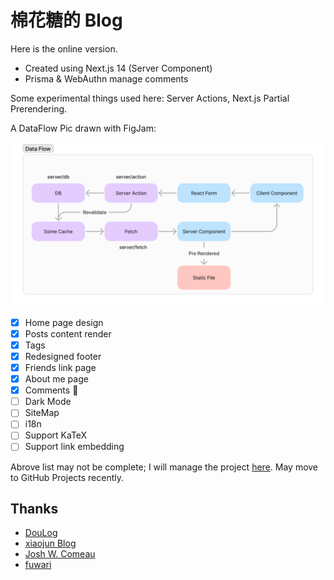 # 棉花糖的 Blog

Here is the online version.

- Created using Next.js 14 (Server Component)
- Prisma & WebAuthn manage comments

Some experimental things used here: Server Actions, Next.js Partial Prerendering.

A DataFlow Pic drawn with FigJam:

![DataFlowPic](./doc/DataFlow.png)

- [x] Home page design
- [x] Posts content render
- [x] Tags
- [x] Redesigned footer
- [x] Friends link page
- [x] About me page
- [x] Comments 🎉
- [ ] Dark Mode
- [ ] SiteMap
- [ ] i18n
- [ ] Support KaTeX
- [ ] Support link embedding

Abrove list may not be complete; I will manage the project [here](https://cottoncandyz.notion.site/Blog-Project-1c0160f383824ff9bd9315c470ecc309). May move to GitHub Projects recently.

## Thanks

- [DouLog](https://im.daidr.me/)
- [xiaojun Blog](https://github.com/xiaojundebug/xiaojun.im)
- [Josh W. Comeau](https://www.joshwcomeau.com/)
- [fuwari](https://github.com/saicaca/fuwari)
